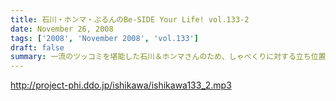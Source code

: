 ```yaml
---
title: 石川・ホンマ・ぶるんのBe-SIDE Your Life! vol.133-2
date: November 26, 2008
tags: ['2008', 'November 2008', 'vol.133']
draft: false
summary: 一流のツッコミを堪能した石川＆ホンマさんのため、しゃべくりに対する立ち位置の見極めがこりゃまた厳しいのなんの・・・白金の夜はかなり刺激的だったそうで。NAMAE
---
```


http://project-phi.ddo.jp/ishikawa/ishikawa133_2.mp3